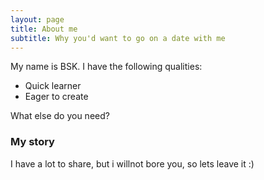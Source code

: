 ```yaml
---
layout: page
title: About me
subtitle: Why you'd want to go on a date with me
---
```


My name is BSK. I have the following qualities:

- Quick learner
- Eager to create

What else do you need?

### My story

I have a lot to share, but i willnot bore you, so lets leave it  :)
